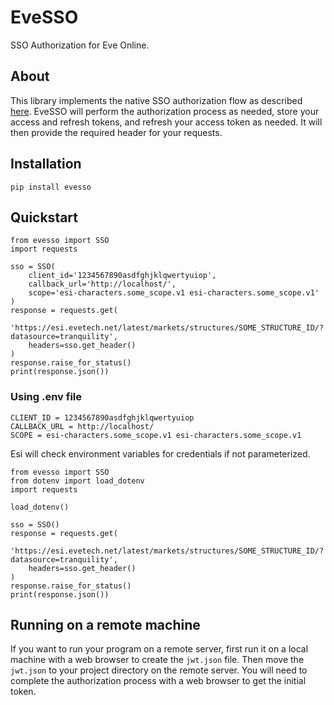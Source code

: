 # EveSSO

SSO Authorization for Eve Online.

## About

This library implements the native SSO authorization flow as described [here](https://docs.esi.evetech.net/docs/sso/native_sso_flow.html). EveSSO will perform the authorization process as needed, store your access and refresh tokens, and refresh your access token as needed. It will then provide the required header for your requests.

## Installation

```
pip install evesso
```

## Quickstart

```
from evesso import SSO
import requests

sso = SSO(
    client_id='1234567890asdfghjklqwertyuiop',
    callback_url='http://localhost/',
    scope='esi-characters.some_scope.v1 esi-characters.some_scope.v1'
)
response = requests.get(
    'https://esi.evetech.net/latest/markets/structures/SOME_STRUCTURE_ID/?datasource=tranquility',
    headers=sso.get_header()
)
response.raise_for_status()
print(response.json())
```

### Using .env file

```
CLIENT_ID = 1234567890asdfghjklqwertyuiop
CALLBACK_URL = http://localhost/
SCOPE = esi-characters.some_scope.v1 esi-characters.some_scope.v1
```

Esi will check environment variables for credentials if not parameterized.

```
from evesso import SSO
from dotenv import load_dotenv
import requests

load_dotenv()

sso = SSO()
response = requests.get(
    'https://esi.evetech.net/latest/markets/structures/SOME_STRUCTURE_ID/?datasource=tranquility',
    headers=sso.get_header()
)
response.raise_for_status()
print(response.json())
```

## Running on a remote machine

If you want to run your program on a remote server, first run it on a local machine with a web browser to create the `jwt.json` file. Then move the `jwt.json` to your project directory on the remote server. You will need to complete the authorization process with a web browser to get the initial token.